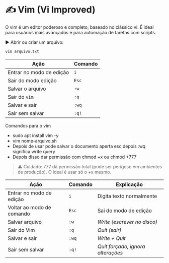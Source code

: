 # ✍️ Vim (Vi Improved)

O vim é um editor poderoso e completo, baseado no clássico vi.
É ideal para usuários mais avançados e para automação de tarefas com scripts.

▶️ Abrir ou criar um arquivo:

```bash
vim arquivo.txt
```

| Ação                     | Comando |
| ------------------------ | ------- |
| Entrar no modo de edição | `i`     |
| Sair do modo edição      | `Esc`   |
| Salvar o arquivo         | `:w`    |
| Sair do `vim`            | `:q`    |
| Salvar e sair            | `:wq`   |
| Sair sem salvar          | `:q!`   |


Comandos para o vim 
- sudo apt install vim -y
- vim nome-arquivo.sh
- Depois de usar pode salvar o documento aperta esc depois :wq significa write query
- Depois disso dar permissão com chmod +x ou chmod +777
> ⚠️ Cuidado: 777 dá permissão total (pode ser perigoso em ambientes de produção).
O ideal é usar só o +x mesmo.

| Ação                      | Comando | Explicação                        |
| ------------------------- | ------- | --------------------------------- |
| Entrar no modo de edição  | `i`     | Digita texto normalmente          |
| Voltar ao modo de comando | `Esc`   | Sai do modo de edição             |
| Salvar arquivo            | `:w`    | *Write (escrever no disco)*       |
| Sair do Vim               | `:q`    | *Quit (sair)*                     |
| Salvar e sair             | `:wq`   | *Write + Quit*                    |
| Sair sem salvar           | `:q!`   | *Quit forçado, ignora alterações* |
